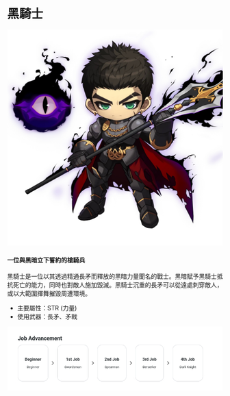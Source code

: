 # 黑騎士

![](/images/msn-101/classes-and-jobs/warrior/image_1747236391179_676.png)

#### 一位與黑暗立下誓約的槍騎兵

黑騎士是一位以其透過精通長矛而釋放的黑暗力量聞名的戰士。黑暗賦予黑騎士抵抗死亡的能力，同時也對敵人施加毀滅。黑騎士沉重的長矛可以從遠處刺穿敵人，或以大範圍揮舞摧毀周遭環境。

*   主要屬性：STR (力量)
*   使用武器：長矛、矛戟

![](/images/msn-101/classes-and-jobs/warrior/image_1747236391179_60.png)